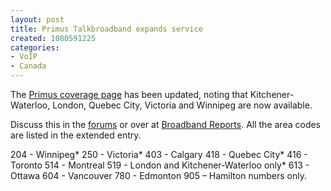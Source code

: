 ```yaml
--- 
layout: post
title: Primus Talkbroadband expands service
created: 1080591225
categories: 
- VoIP
- Canada
---
```

The <a href="http://www.primustel.ca/en/residential/talkbroadband/coverage.html" title="Primus Talkbroadband Coverage">Primus coverage page</a> has been updated, noting that Kitchener-Waterloo, London, Quebec City, Victoria and Winnipeg are now available.

Discuss this in the <a href="/forum">forums</a> or over at <a href="http://www.broadbandreports.com/forum/remark,9815342~mode=flat">Broadband Reports</a>. All the area codes are listed in the extended entry.
<!--break-->
204 - Winnipeg*
250 - Victoria*
403 - Calgary
418 - Quebec City*
416 - Toronto
514 - Montreal
519 - London and Kitchener-Waterloo only*
613 - Ottawa
604 - Vancouver
780 - Edmonton
905 &#8211; Hamilton numbers only. 
